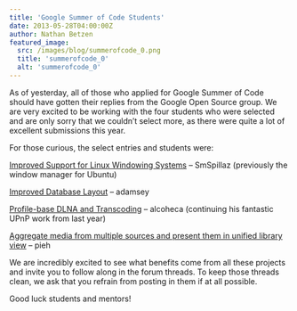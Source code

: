```yaml
---
title: 'Google Summer of Code Students'
date: 2013-05-28T04:00:00Z
author: Nathan Betzen
featured_image:
  src: /images/blog/summerofcode_0.png
  title: 'summerofcode_0'
  alt: 'summerofcode_0'
---
```

As of yesterday, all of those who applied for Google Summer of Code should have gotten their replies from the Google Open Source group. We are very excited to be working with the four students who were selected and are only sorry that we couldn’t select more, as there were quite a lot of excellent submissions this year.

 For those curious, the select entries and students were:

 [Improved Support for Linux Windowing Systems](https://forum.kodi.tv/showthread.php?tid=165945) – SmSpillaz (previously the window manager for Ubuntu)

 [Improved Database Layout](https://forum.kodi.tv/showthread.php?tid=165929) – adamsey

 [Profile-base DLNA and Transcoding](https://forum.kodi.tv/showthread.php?tid=162225) – alcoheca (continuing his fantastic UPnP work from last year)

 [Aggregate media from multiple sources and present them in unified library view](https://forum.kodi.tv/showthread.php?tid=165024) – pieh

 We are incredibly excited to see what benefits come from all these projects and invite you to follow along in the forum threads. To keep those threads clean, we ask that you refrain from posting in them if at all possible.

 Good luck students and mentors!

 